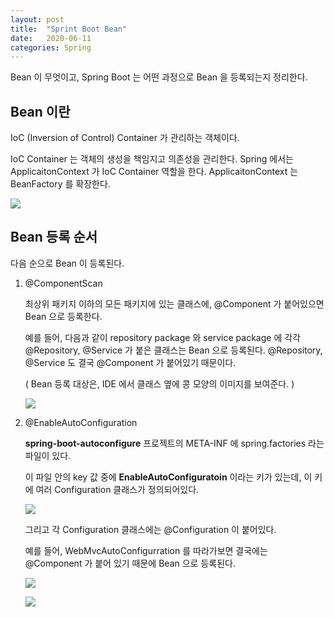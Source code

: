 ```yaml
---
layout: post
title:  "Sprint Boot Bean"
date:   2020-06-11
categories: Spring
---
```


Bean 이 무엇이고, Spring Boot 는 어떤 과정으로 Bean 을 등록되는지 정리한다.

## Bean 이란

IoC (Inversion of Control) Container 가 관리하는 객체이다. 

IoC Container 는 객체의 생성을 책임지고 의존성을 관리한다. Spring 에서는 ApplicaitonContext 가 IoC Container 역할을 한다. ApplicaitonContext 는 BeanFactory 를 확장한다.

![](/image/spring-boot-bean-01.png)

## Bean 등록 순서

다음 순으로 Bean 이 등록된다. 

1. @ComponentScan

   최상위 패키지 이하의 모든 패키지에 있는 클래스에, @Component 가 붙어있으면 Bean 으로 등록한다.

   예를 들어, 다음과 같이 repository package 와 service package 에 각각 @Repository, @Service 가 붙은 클래스는 Bean 으로 등록된다. @Repository, @Service 도 결국 @Component 가 붙어있기 때문이다.

   ( Bean 등록 대상은, IDE 에서 클래스 옆에 콩 모양의 이미지를 보여준다. )

   ![](/image/spring-boot-bean-05.png)

   

2. @EnableAutoConfiguration

   **spring-boot-autoconfigure** 프로젝트의  META-INF 에 spring.factories 라는 파일이 있다.

   이 파일 안의 key 값 중에 **EnableAutoConfiguratoin** 이라는 키가 있는데, 이 키에 여러 Configuration 클래스가 정의되어있다.

   ![](/image/spring-boot-bean-02.png)

   그리고 각 Configuration 클래스에는 @Configuration 이 붙어있다.

   예를 들어, WebMvcAutoConfigurration 를 따라가보면 결국에는 @Component 가 붙어 있기 때문에 Bean 으로 등록된다.

   ![](/image/spring-boot-bean-03.png)

   ![](/image/spring-boot-bean-04.png)